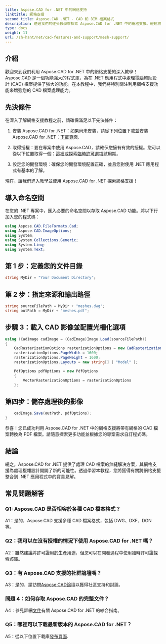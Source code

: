 ```yaml
---
title: Aspose.CAD for .NET 中的網格支持
linktitle: 網格支撐
second_title: Aspose.CAD .NET - CAD 和 BIM 檔案格式
description: 透過我們的逐步教學來探索 Aspose.CAD for .NET 中的網格支援。輕鬆將 CAD 檔案轉換為 PDF。
type: docs
weight: 11
url: /zh-hant/net/cad-features-and-support/mesh-support/
---
```

## 介紹

歡迎來到我們利用 Aspose.CAD for .NET 中的網格支援的深入教學！ Aspose.CAD 是一個功能強大的程式庫，為在 .NET 應用程式中處理電腦輔助設計 (CAD) 檔案提供了強大的功能。在本教程中，我們將特別關注利用網格支援功能來增強您的 CAD 檔案處理能力。

## 先決條件

在深入了解網格支援教程之前，請確保滿足以下先決條件：

1. 安裝 Aspose.CAD for .NET：如果尚未安裝，請從下列位置下載並安裝 Aspose.CAD for .NET：[下載頁面](https://releases.aspose.com/cad/net/).

2. 取得授權：要在專案中使用 Aspose.CAD，請確保您擁有有效的授權。您可以從以下位置取得一個：[這裡](https://purchase.aspose.com/buy)或探索[臨時許可選項](https://purchase.aspose.com/temporary-license/)試用期。

3. 設定您的開發環境：確保您的開發環境配置正確，並且您對使用 .NET 應用程式有基本的了解。

現在，讓我們進入教學並使用 Aspose.CAD for .NET 探索網格支援！

## 導入命名空間

在您的 .NET 專案中，匯入必要的命名空間以存取 Aspose.CAD 功能。將以下行加入您的程式碼：

```csharp
using Aspose.CAD.FileFormats.Cad;
using Aspose.CAD.ImageOptions;
using System;
using System.Collections.Generic;
using System.Linq;
using System.Text;

```

## 第 1 步：定義您的文件目錄

```csharp
string MyDir = "Your Document Directory";
```

## 第 2 步：指定來源和輸出路徑

```csharp
string sourceFilePath = MyDir + "meshes.dwg";
string outPath = MyDir + "meshes.pdf";
```

## 步驟 3：載入 CAD 影像並配置光柵化選項

```csharp
using (CadImage cadImage = (CadImage)Image.Load(sourceFilePath))
{
    CadRasterizationOptions rasterizationOptions = new CadRasterizationOptions();
    rasterizationOptions.PageWidth = 1600;
    rasterizationOptions.PageHeight = 1600;
    rasterizationOptions.Layouts = new string[] { "Model" };

    PdfOptions pdfOptions = new PdfOptions
    {
        VectorRasterizationOptions = rasterizationOptions
    };
```

## 第四步：儲存處理後的影像

```csharp
    cadImage.Save(outPath, pdfOptions);
}
```

恭喜！您已成功利用 Aspose.CAD for .NET 中的網格支援將帶有網格的 CAD 檔案轉換為 PDF 檔案。請隨意探索更多功能並根據您的專案需求自訂程式碼。

## 結論

總之，Aspose.CAD for .NET 提供了處理 CAD 檔案的無縫解決方案，其網格支援為處理複雜設計開闢了新的可能性。透過學習本教程，您將獲得有關將網格支援整合到 .NET 應用程式中的寶貴見解。

## 常見問題解答

### Q1: Aspose.CAD 是否相容於各種 CAD 檔案格式？

A1：是的，Aspose.CAD 支援多種 CAD 檔案格式，包括 DWG、DXF、DGN 等。

### Q2：我可以在沒有授權的情況下使用 Aspose.CAD for .NET 嗎？

A2：雖然建議將許可證用於生產用途，但您可以在開發過程中使用臨時許可證探索該庫。

### Q3：有 Aspose.CAD 支援的社群論壇嗎？

 A3：是的，請訪問[Aspose.CAD論壇](https://forum.aspose.com/c/cad/19)以獲得社區支持和討論。

### 問題 4：如何存取 Aspose.CAD 的完整文件？

 A4：參見詳細[文件](https://reference.aspose.com/cad/net/)有關 Aspose.CAD for .NET 的綜合指南。

### Q5：哪裡可以下載最新版本的 Aspose.CAD for .NET？

 A5：從以下位置下載庫[發布頁面](https://releases.aspose.com/cad/net/).